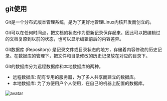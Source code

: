 ## git使用
Git是一个分布式版本管理系统，是为了更好地管理Linux内核开发而创立的。

Git可以在任何时间点，把文档的状态作为更新记录保存起来。因此可以把编辑过的文档复原到以前的状态，也可以显示编辑前后的内容差异。

Git数据库 (Repository) 是记录文件或目录状态的地方，存储着内容修改的历史记录。在数据库的管理下，把文件和目录修改的历史记录放在对应的目录下。

Git的数据库分为远程数据库和本地数据库的两种。

+ 远程数据库: 配有专用的服务器，为了多人共享而建立的数据库。
+ 本地数据库: 为了方便用户个人使用，在自己的机器上配置的数据库。

![avatar](https://backlog.com/git-tutorial/cn/img/post/intro/capture_intro1_2_2.png)
